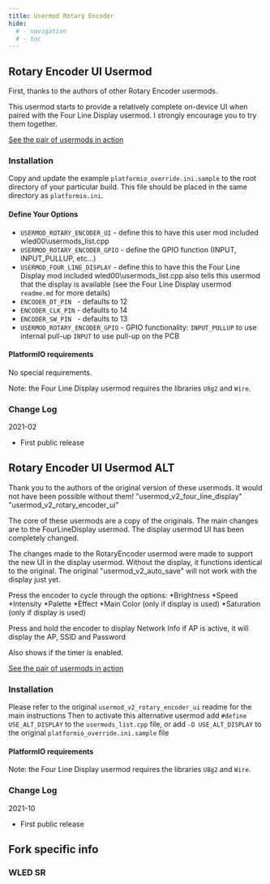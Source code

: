 ```yaml
---
title: Usermod Rotary Encoder
hide:
  # - navigation
  # - toc
---
```


## Rotary Encoder UI Usermod

First, thanks to the authors of other Rotary Encoder usermods.

This usermod starts to provide a relatively complete on-device
UI when paired with the Four Line Display usermod. I strongly
encourage you to try them together.

[See the pair of usermods in action](https://www.youtube.com/watch?v=tITQY80rIOA)

### Installation

Copy and update the example `platformio_override.ini.sample` to the root directory of your particular build.
This file should be placed in the same directory as `platformio.ini`.

#### Define Your Options

* `USERMOD_ROTARY_ENCODER_UI`       - define this to have this user mod included wled00\usermods_list.cpp
* `USERMOD_ROTARY_ENCODER_GPIO`     - define the GPIO function (INPUT, INPUT_PULLUP, etc...)
* `USERMOD_FOUR_LINE_DISPLAY`       - define this to have this the Four Line Display mod included wled00\usermods_list.cpp
                                        also tells this usermod that the display is available
                                        (see the Four Line Display usermod `readme.md` for more details)
* `ENCODER_DT_PIN`                  &nbsp;&nbsp;- defaults to 12
* `ENCODER_CLK_PIN`                 - defaults to 14
* `ENCODER_SW_PIN`                  &nbsp;&nbsp;- defaults to 13
* `USERMOD_ROTARY_ENCODER_GPIO`     - GPIO functionality:
                                        `INPUT_PULLUP` to use internal pull-up
                                        `INPUT` to use pull-up on the PCB

#### PlatformIO requirements

No special requirements.

Note: the Four Line Display usermod requires the libraries `U8g2` and `Wire`.

### Change Log

2021-02
* First public release

## Rotary Encoder UI Usermod ALT

Thank you to the authors of the original version of these usermods. It would not have been possible without them!
"usermod_v2_four_line_display"
"usermod_v2_rotary_encoder_ui"

The core of these usermods are a copy of the originals. The main changes are to the FourLineDisplay usermod.
The display usermod UI has been completely changed.


The changes made to the RotaryEncoder usermod were made to support the new UI in the display usermod. 
Without the display, it functions identical to the original.
The original "usermod_v2_auto_save" will not work with the display just yet.

Press the encoder to cycle through the options:
    *Brightness
    *Speed
    *Intensity
    *Palette
    *Effect
    *Main Color (only if display is used)
    *Saturation (only if display is used)

Press and hold the encoder to display Network Info
    if AP is active, it will display the AP, SSID and Password

Also shows if the timer is enabled.

[See the pair of usermods in action](https://www.youtube.com/watch?v=ulZnBt9z3TI)

### Installation

Please refer to the original `usermod_v2_rotary_encoder_ui` readme for the main instructions
Then to activate this alternative usermod add `#define USE_ALT_DISPLAY` to the `usermods_list.cpp` file,
                                        or add `-D USE_ALT_DISPLAY` to the original `platformio_override.ini.sample` file


#### PlatformIO requirements

Note: the Four Line Display usermod requires the libraries `U8g2` and `Wire`.

### Change Log

2021-10
* First public release

## Fork specific info

### WLED SR

